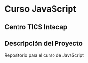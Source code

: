 # Curso JavaScript
## Centro TICS Intecap

## Descripción del Proyecto
Repositorio para el curso de JavaScript
